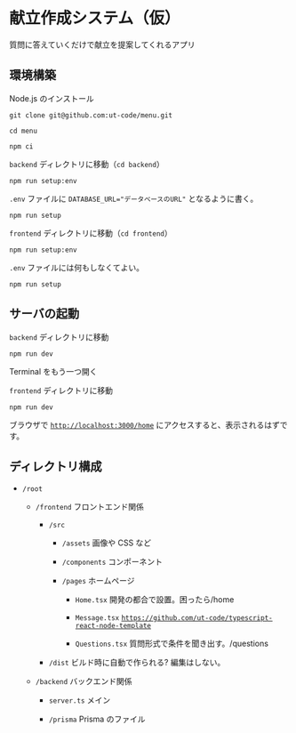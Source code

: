 # 献立作成システム（仮）

質問に答えていくだけで献立を提案してくれるアプリ

## 環境構築

Node.js のインストール

```shell
git clone git@github.com:ut-code/menu.git
```

```shell
cd menu
```

```shell
npm ci
```

`backend` ディレクトリに移動（`cd backend`）

```shell
npm run setup:env
```

`.env` ファイルに `DATABASE_URL="データベースのURL"` となるように書く。

```shell
npm run setup
```

`frontend` ディレクトリに移動（`cd frontend`）

```shell
npm run setup:env
```

`.env` ファイルには何もしなくてよい。

```shell
npm run setup
```

## サーバの起動

`backend` ディレクトリに移動

```shell
npm run dev
```

Terminal をもう一つ開く

`frontend` ディレクトリに移動

```shell
npm run dev
```

ブラウザで [`http://localhost:3000/home`](http://localhost:3000/home) にアクセスすると、表示されるはずです。

## ディレクトリ構成

- `/root`

  - `/frontend` フロントエンド関係

    - `/src`

      - `/assets`
        画像や CSS など

      - `/components`
        コンポーネント

      - `/pages`
        ホームページ

        - `Home.tsx`
          開発の都合で設置。困ったら/home

        - `Message.tsx`
          [`https://github.com/ut-code/typescript-react-node-template`](https://github.com/ut-code/typescript-react-node-template)
        - `Questions.tsx`
          質問形式で条件を聞き出す。/questions

    - `/dist` ビルド時に自動で作られる? 編集はしない。

  - `/backend` バックエンド関係

    - `server.ts` メイン

    - `/prisma` Prisma のファイル
